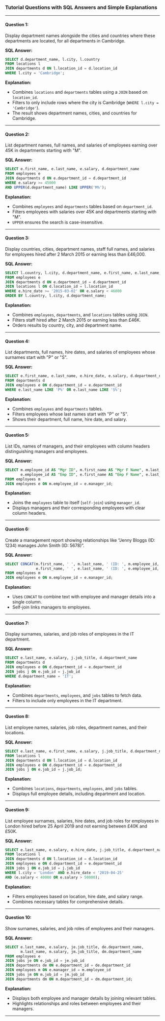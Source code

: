 ### Tutorial Questions with SQL Answers and Simple Explanations

---

#### **Question 1:**  
Display department names alongside the cities and countries where these departments are located, for all departments in Cambridge.

**SQL Answer:**
```sql
SELECT d.department_name, l.city, l.country
FROM locations l 
JOIN departments d ON l.location_id = d.location_id 
WHERE l.city = 'Cambridge';
```

**Explanation:**  
- Combines `locations` and `departments` tables using a `JOIN` based on `location_id`.  
- Filters to only include rows where the city is Cambridge (`WHERE l.city = 'Cambridge'`).
- The result shows department names, cities, and countries for Cambridge.

---

#### **Question 2:**  
List department names, full names, and salaries of employees earning over 45K in departments starting with "M".

**SQL Answer:**
```sql
SELECT e.first_name, e.last_name, e.salary, d.department_name
FROM employees e 
JOIN departments d ON e.department_id = d.department_id
WHERE e.salary >= 45000 
AND UPPER(d.department_name) LIKE UPPER('M%');
```

**Explanation:**  
- Combines `employees` and `departments` tables based on `department_id`.  
- Filters employees with salaries over 45K and departments starting with "M".  
- `UPPER` ensures the search is case-insensitive.

---

#### **Question 3:**  
Display countries, cities, department names, staff full names, and salaries for employees hired after 2 March 2015 or earning less than £46,000.

**SQL Answer:**
```sql
SELECT l.country, l.city, d.department_name, e.first_name, e.last_name, e.salary
FROM employees e
JOIN departments d ON e.department_id = d.department_id
JOIN locations l ON d.location_id = l.location_id
WHERE e.hire_date >= '2015-03-02' OR e.salary < 46000
ORDER BY l.country, l.city, d.department_name;
```

**Explanation:**  
- Combines `employees`, `departments`, and `locations` tables using `JOIN`.  
- Filters staff hired after 2 March 2015 or earning less than £46K.  
- Orders results by country, city, and department name.

---

#### **Question 4:**  
List departments, full names, hire dates, and salaries of employees whose surnames start with "P" or "S".

**SQL Answer:**
```sql
SELECT e.first_name, e.last_name, e.hire_date, e.salary, d.department_name
FROM departments d
JOIN employees e ON d.department_id = e.department_id
WHERE e.last_name LIKE 'P%' OR e.last_name LIKE 'S%';
```

**Explanation:**  
- Combines `employees` and `departments` tables.  
- Filters employees whose last names start with "P" or "S".  
- Shows their department, full name, hire date, and salary.

---

#### **Question 5:**  
List IDs, names of managers, and their employees with column headers distinguishing managers and employees.

**SQL Answer:**
```sql
SELECT m.employee_id AS "Mgr ID", m.first_name AS "Mgr F Name", m.last_name AS "Mgr L Name",
       e.employee_id AS "Emp ID", e.first_name AS "Emp F Name", e.last_name AS "Emp L Name"
FROM employees m
JOIN employees e ON m.employee_id = e.manager_id;
```

**Explanation:**  
- Joins the `employees` table to itself (`self-join`) using `manager_id`.  
- Displays managers and their corresponding employees with clear column headers.

---

#### **Question 6:**  
Create a management report showing relationships like “Jenny Bloggs (ID: 1234) manages John Smith (ID: 5678)”.

**SQL Answer:**
```sql
SELECT CONCAT(m.first_name, ' ', m.last_name, ' (ID: ', m.employee_id, ') manages ', 
              e.first_name, ' ', e.last_name, ' (ID: ', e.employee_id, ')') AS "Management Report"
FROM employees m
JOIN employees e ON m.employee_id = e.manager_id;
```

**Explanation:**  
- Uses `CONCAT` to combine text with employee and manager details into a single column.  
- Self-join links managers to employees.

---

#### **Question 7:**  
Display surnames, salaries, and job roles of employees in the IT department.

**SQL Answer:**
```sql
SELECT e.last_name, e.salary, j.job_title, d.department_name
FROM departments d
JOIN employees e ON d.department_id = e.department_id
JOIN jobs j ON e.job_id = j.job_id
WHERE d.department_name = 'IT';
```

**Explanation:**  
- Combines `departments`, `employees`, and `jobs` tables to fetch data.  
- Filters to include only employees in the IT department.

---

#### **Question 8:**  
List employee names, salaries, job roles, department names, and their locations.

**SQL Answer:**
```sql
SELECT e.last_name, e.first_name, e.salary, j.job_title, d.department_name, l.city, l.country
FROM locations l
JOIN departments d ON l.location_id = d.location_id
JOIN employees e ON d.department_id = e.department_id
JOIN jobs j ON e.job_id = j.job_id;
```

**Explanation:**  
- Combines `locations`, `departments`, `employees`, and `jobs` tables.  
- Displays full employee details, including department and location.

---

#### **Question 9:**  
List employee surnames, salaries, hire dates, and job roles for employees in London hired before 25 April 2019 and not earning between £40K and £50K.

**SQL Answer:**
```sql
SELECT e.last_name, e.salary, e.hire_date, j.job_title, d.department_name, l.city
FROM locations l
JOIN departments d ON l.location_id = d.location_id
JOIN employees e ON d.department_id = e.department_id
JOIN jobs j ON e.job_id = j.job_id
WHERE l.city = 'London' AND e.hire_date < '2019-04-25' 
AND (e.salary < 40000 OR e.salary > 50000);
```

**Explanation:**  
- Filters employees based on location, hire date, and salary range.  
- Combines necessary tables for comprehensive details.

---

#### **Question 10:**  
Show surnames, salaries, and job roles of employees and their managers.

**SQL Answer:**
```sql
SELECT e.last_name, e.salary, je.job_title, de.department_name,
       m.last_name, m.salary, jm.job_title, dm.department_name
FROM employees e
JOIN jobs je ON e.job_id = je.job_id
JOIN departments de ON e.department_id = de.department_id
JOIN employees m ON e.manager_id = m.employee_id
JOIN jobs jm ON m.job_id = jm.job_id
JOIN departments dm ON m.department_id = dm.department_id;
```

**Explanation:**  
- Displays both employee and manager details by joining relevant tables.  
- Highlights relationships and roles between employees and their managers.

---
